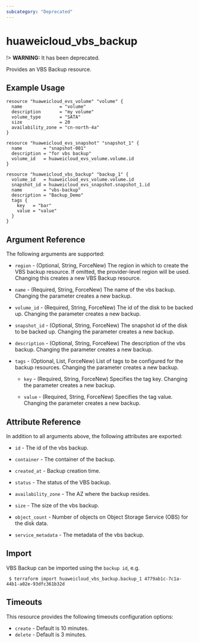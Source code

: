```yaml
---
subcategory: "Deprecated"
---
```


# huaweicloud\_vbs\_backup

!> **WARNING:** It has been deprecated.

Provides an VBS Backup resource.

## Example Usage

```hcl
resource "huaweicloud_evs_volume" "volume" {
  name              = "volume"
  description       = "my volume"
  volume_type       = "SATA"
  size              = 20
  availability_zone = "cn-north-4a"
}

resource "huaweicloud_evs_snapshot" "snapshot_1" {
  name        = "snapshot-001"
  description = "for vbs backup"
  volume_id   = huaweicloud_evs_volume.volume.id
}

resource "huaweicloud_vbs_backup" "backup_1" {
  volume_id   = huaweicloud_evs_volume.volume.id
  snapshot_id = huaweicloud_evs_snapshot.snapshot_1.id
  name        = "vbs-backup"
  description = "Backup_Demo"
  tags {
    key   = "bar"
    value = "value"
  }
}
```

## Argument Reference

The following arguments are supported:

* `region` - (Optional, String, ForceNew) The region in which to create the VBS backup resource. If omitted, the
  provider-level region will be used. Changing this creates a new VBS Backup resource.

* `name` - (Required, String, ForceNew) The name of the vbs backup. Changing the parameter creates a new backup.

* `volume_id` - (Required, String, ForceNew) The id of the disk to be backed up. Changing the parameter creates a new
  backup.

* `snapshot_id` - (Optional, String, ForceNew) The snapshot id of the disk to be backed up. Changing the parameter
  creates a new backup.

* `description` - (Optional, String, ForceNew) The description of the vbs backup. Changing the parameter creates a new
  backup.

* `tags` - (Optional, List, ForceNew) List of tags to be configured for the backup resources. Changing the parameter
  creates a new backup.

  + `key` - (Required, String, ForceNew) Specifies the tag key. Changing the parameter creates a new backup.

  + `value` - (Required, String, ForceNew) Specifies the tag value. Changing the parameter creates a new backup.

## Attribute Reference

In addition to all arguments above, the following attributes are exported:

* `id` - The id of the vbs backup.

* `container` - The container of the backup.

* `created_at` - Backup creation time.

* `status` - The status of the VBS backup.

* `availability_zone` - The AZ where the backup resides.

* `size` - The size of the vbs backup.

* `object_count` - Number of objects on Object Storage Service (OBS) for the disk data.

* `service_metadata` - The metadata of the vbs backup.

## Import

VBS Backup can be imported using the `backup id`, e.g.

```
 $ terraform import huaweicloud_vbs_backup.backup_1 4779ab1c-7c1a-44b1-a02e-93dfc361b32d
```

## Timeouts

This resource provides the following timeouts configuration options:

* `create` - Default is 10 minutes.
* `delete` - Default is 3 minutes.
